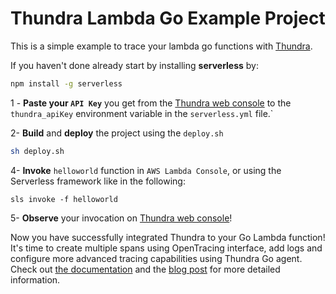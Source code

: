 # Thundra Lambda Go Example Project

This is a simple example to trace your lambda go functions with [Thundra](https://www.thundra.io/).

If you haven't done already start by installing **serverless** by:
```bash
npm install -g serverless
```

1 - **Paste your `API Key`** you get from the [Thundra web console](https://console.thundra.io/) to the `thundra_apiKey` environment variable in the `serverless.yml` file.`

2- **Build** and **deploy** the project using the `deploy.sh`
```bash
sh deploy.sh
```
4- **Invoke** `helloworld` function in `AWS Lambda Console`, or using the Serverless framework like in the following:
```
sls invoke -f helloworld
```

5- **Observe** your invocation on [Thundra web console](https://console.thundra.io/)!

  Now you have successfully integrated Thundra to your Go Lambda function! It's time to create multiple spans using OpenTracing interface, add logs and configure more advanced tracing capabilities using Thundra Go agent. Check out [the documentation](https://docs.thundra.io/docs/go-installation-and-configuration) and the [blog post](https://medium.com/thundra/announcing-opentracing-compatibility-for-go-agent-e805f2f2428) for more detailed information.